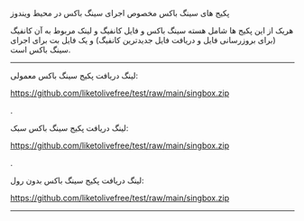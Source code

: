 پکیج های سینگ باکس مخصوص اجرای سینگ باکس در محیط ویندوز

هریک از این پکیج ها شامل هسته سینگ باکس و فایل کانفیگ و لینک مربوط به آن کانفیگ (برای بروزرسانی فایل و دریافت فایل جدیدترین کانفیگ) و یک فایل بت برای اجرای سینگ باکس است.


---

لینگ دریافت پکیج سینگ باکس معمولی:

https://github.com/liketolivefree/test/raw/main/singbox.zip

.

لینگ دریافت پکیج سینگ باکس سبک:

https://github.com/liketolivefree/test/raw/main/singbox.zip

.

لینگ دریافت پکیج سینگ باکس بدون رول:

https://github.com/liketolivefree/test/raw/main/singbox.zip

---
